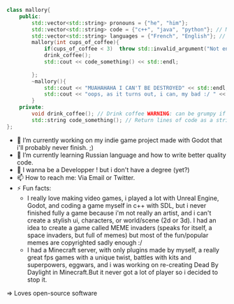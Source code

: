```cpp
class mallory{
    public:
        std::vector<std::string> pronouns = {"he", "him"};
        std::vector<std::string> code = {"c++", "java", "python"}; // Main languages, but actually played with a lot more
        std::vector<std::string> languages = {"French", "English"}; // TODO maybe add my rusty spanish? Maybe add Russian language once learned more?
        mallory(int cups_of_coffee){
            if(cups_of_coffee < 3)  throw std::invalid_argument("Not enough coffee, please try again later");
            drink_coffee();
            std::cout << code_something() << std::endl;
            
        };
        ~mallory(){
            std::cout << "MUAHAHAHA I CAN'T BE DESTROYED" << std::endl;
            std::cout << "oops, as it turns out, i can, my bad :/ " << std::endl;
        }
    private:
        void drink_coffee(); // Drink coffee WARNING: can be grumpy if this function is not called enough
        std::string code_something(); // Return lines of code as a string.
};
```



- 🔭 I’m currently working on my indie game project made with Godot that i'll probably never finish. ;)
- 🌱 I’m currently learning Russian language and how to write better quality code. 
- 🤔 I wanna be a Developper ! but i don't have a degree (yet?) 
- 📫 How to reach me: Via Email or Twitter.
- ⚡ Fun facts: 
    - I really love making video games, i played a lot with Unreal Engine, Godot, and coding a game myself in c++ with SDL,
      but i never finished fully a game because i'm not really an artist, and i can't create a stylish ui, characters, or world/scene (2d or 3d).
      I had an idea to create a game called MEME invaders (speaks for itself, a space invaders, but full of memes) but most of the fun/popular memes 
      are copyrighted sadly enough :/
    - I had a Minecraft server, with only plugins made by myself, a really great fps games with a unique twist, battles with kits and superpowers,
      eggwars, and i was working on re-creating Dead By Daylight in Minecraft.But it never got a lot of player so i decided to stop it.
    
=> Loves open-source software
